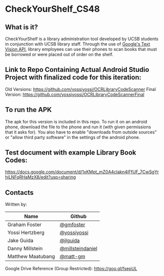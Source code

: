 # CheckYourShelf_CS48


## What is it?
CheckYourShelf is a library administration tool developed by UCSB students in conjunction with UCSB library staff. Through the use of [Google's Text Vision API](https://developers.google.com/vision/text-overview), library employees can use their phones to scan books that must be borrowed or were placed out of order on the shelf.

## Link to Repo Containing Actual Android Studio Project with finalized code for this iteration:
Old Versions:
https://github.com/yossiyossi/OCRLibraryCodeScanner
Final Version:
https://github.com/yossiyossi/OCRLibraryCodeScannerFinal

## To run the APK
The apk for this version is included in this repo. To run it on an android phone, download the file to the phone and run it (with given permissions that it asks for).
You also have to enable "downloads from outside sources" or "allow third party software" in the settings of the android phone.

## Test document with example Library Book Codes:
https://docs.google.com/document/d/1xKMpt_mZ0A4clakn4iFfUF_7CwSgYrhjLNFqRHaMzX8/edit?usp=sharing

## Contacts
Written by:  

Name                | Github   
-------------       | -------------    
Graham Foster       | [@gmfoster](https://github.com/gmfoster)             
Yossi Hertzberg     | [@yossiyossi](https://github.com/yossiyossi)             
Jake Guida          | [@jlguida](https://github.com/jlguida)           
Danny Millstein     | [@millsteindaniel](https://github.com/millsteindaniel)   
Matthew Maatubang   | [@matt-gm](https://github.com/matt-gm) 

Google Drive Reference (Group Restricted): https://goo.gl/fsepUL
